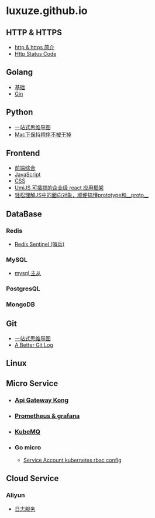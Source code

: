 # luxuze.github.io

## HTTP & HTTPS

- [http & https 简介](./md/https/https.md)
- [Http Status Code](./md/https/http_status_code.md)

## Golang

- [基础](./md/golang/grammar.md)
- [Gin](./md/golang/gin.md)

## Python

- [一站式思维导图](./md/python/py3.png)
- [Mac下保持程序不被干掉](./md/python/mac_keep_aliving_python_process.md)

## Frontend

- [前端综合](./md/frontend/question.md)
- [JavaScript](./md/frontend/question-js.md)
- [CSS](./md/frontend/question-css.md)
- [UmiJS 可插拔的企业级 react 应用框架](https://umijs.org/zh/)
- [轻松理解JS中的面向对象，顺便搞懂prototype和__proto__](./md/frontend/proto.md)

## DataBase

### Redis

- [Redis Sentinel (哨兵)](./md/database/redis/sentinel.md)

### MySQL

- [mysql 主从](./md/database/mysql/msater_slave.md)

### PostgresQL

### MongoDB

## Git

- [一站式思维导图](./md/git/git_cmd.md)
- [A Better Git Log](https://coderwall.com/p/euwpig/a-better-git-log )

## Linux

## Micro Service

- ### [Api Gateway Kong](./md/ms/kong.md)

- ### [Prometheus & grafana](./md/ms/prometheus.md)

- ### [KubeMQ](https://kubemq.io/quick-start/)

- ### Go micro

  - [Service Account kubernetes rbac config](./md/micro/go-micro-sa.md)

## Cloud Service

### Aliyun

- [日志服务](./md/cloud/aliyun.md)
